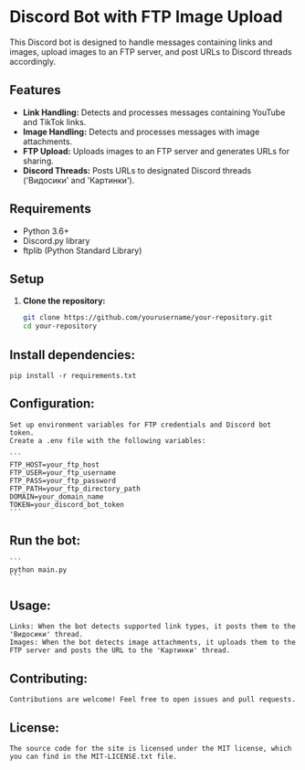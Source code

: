 # Discord Bot with FTP Image Upload

This Discord bot is designed to handle messages containing links and images, upload images to an FTP server, and post URLs to Discord threads accordingly.

## Features

- **Link Handling:** Detects and processes messages containing YouTube and TikTok links.
- **Image Handling:** Detects and processes messages with image attachments.
- **FTP Upload:** Uploads images to an FTP server and generates URLs for sharing.
- **Discord Threads:** Posts URLs to designated Discord threads ('Видосики' and 'Картинки').

## Requirements

- Python 3.6+
- Discord.py library
- ftplib (Python Standard Library)

## Setup

1. **Clone the repository:**
   ```bash
   git clone https://github.com/yourusername/your-repository.git
   cd your-repository


## Install dependencies:

    pip install -r requirements.txt

## Configuration:

    Set up environment variables for FTP credentials and Discord bot token.
    Create a .env file with the following variables:

    ```
    FTP_HOST=your_ftp_host
    FTP_USER=your_ftp_username
    FTP_PASS=your_ftp_password
    FTP_PATH=your_ftp_directory_path
    DOMAIN=your_domain_name
    TOKEN=your_discord_bot_token
    ```

## Run the bot:

    ```
    python main.py
    ```

## Usage:

    Links: When the bot detects supported link types, it posts them to the 'Видосики' thread.
    Images: When the bot detects image attachments, it uploads them to the FTP server and posts the URL to the 'Картинки' thread.

## Contributing:

    Contributions are welcome! Feel free to open issues and pull requests.

## License:

    The source code for the site is licensed under the MIT license, which you can find in the MIT-LICENSE.txt file.
